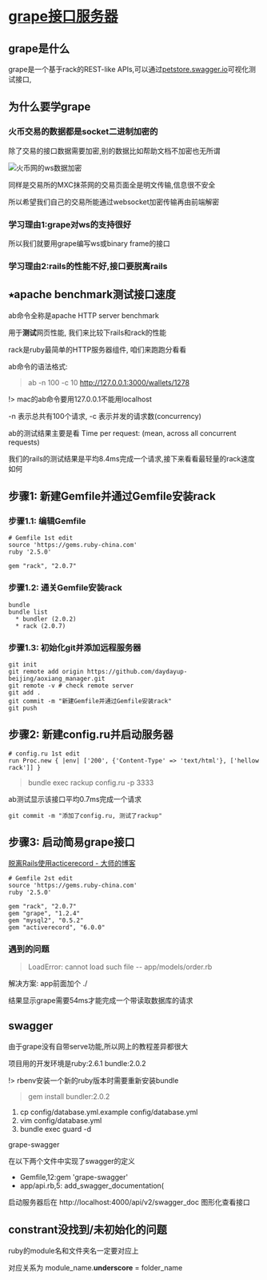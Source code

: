 # [grape接口服务器](/2019/11_1/grape.md)

## grape是什么

grape是一个基于rack的REST-like APIs,可以通过[petstore.swagger.io](http://petstore.swagger.io/#/)可视化测试接口,

## 为什么要学grape

### 火币交易的数据都是socket二进制加密的

除了交易的接口数据需要加密,别的数据比如帮助文档不加密也无所谓

![火币网的ws数据加密](grape.png "火币网的ws数据加密")

同样是交易所的MXC抹茶网的交易页面全是明文传输,信息很不安全

所以希望我们自己的交易所能通过websocket加密传输再由前端解密

### 学习理由1:grape对ws的支持很好

所以我们就要用grape编写ws或binary frame的接口

### 学习理由2:rails的性能不好,接口要脱离rails

## ⭑apache benchmark测试接口速度

ab命令全称是apache HTTP server benchmark

用于**测试**网页性能, 我们来比较下rails和rack的性能

rack是ruby最简单的HTTP服务器组件, 咱们来跑跑分看看

ab命令的语法格式:

> ab -n 100 -c 10 http://127.0.0.1:3000/wallets/1278

!> mac的ab命令要用127.0.0.1不能用localhost

-n 表示总共有100个请求, -c 表示并发的请求数(concurrency)

ab的测试结果主要是看 Time per request: (mean, across all concurrent requests)

我们的rails的测试结果是平均8.4ms完成一个请求,接下来看看最轻量的rack速度如何

## 步骤1: 新建Gemfile并通过Gemfile安装rack

### 步骤1.1: 编辑Gemfile

```
# Gemfile 1st edit
source 'https://gems.ruby-china.com'
ruby '2.5.0'

gem "rack", "2.0.7"
```

### 步骤1.2: 通关Gemfile安装rack

```
bundle
bundle list
  * bundler (2.0.2)
  * rack (2.0.7)
```

### 步骤1.3: 初始化git并添加远程服务器

```
git init
git remote add origin https://github.com/daydayup-beijing/aoxiang_manager.git
git remote -v # check remote server
git add .
git commit -m "新建Gemfile并通过Gemfile安装rack"
git push
```

## 步骤2: 新建config.ru并启动服务器

```
# config.ru 1st edit
run Proc.new { |env| ['200', {'Content-Type' => 'text/html'}, ['hellow rack']] }  
```

> bundle exec rackup config.ru -p 3333

ab测试显示该接口平均0.7ms完成一个请求

```
git commit -m "添加了config.ru, 测试了rackup"
```

## 步骤3: 启动简易grape接口

[脱离Rails使用acticerecord - 大师的博客](http://siwei.me/blog/posts/origin_from_javaeye_533)

```
# Gemfile 2st edit
source 'https://gems.ruby-china.com'
ruby '2.5.0'

gem "rack", "2.0.7"
gem "grape", "1.2.4"
gem "mysql2", "0.5.2"
gem "activerecord", "6.0.0"
```

### 遇到的问题

> LoadError: cannot load such file -- app/models/order.rb

解决方案: app前面加个 ./

结果显示grape需要54ms才能完成一个带读取数据库的请求


## swagger

由于grape没有自带serve功能,所以网上的教程差异都很大

项目用的开发环境是ruby:2.6.1 bundle:2.0.2

!> rbenv安装一个新的ruby版本时需要重新安装bundle

> gem install bundler:2.0.2

1. cp config/database.yml.example config/database.yml
2. vim config/database.yml
3. bundle exec guard -d

<i class="fa fa-hashtag"></i>
grape-swagger

在以下两个文件中实现了swagger的定义

- Gemfile,12:gem 'grape-swagger'
- app/api.rb,5:    add_swagger_documentation(

启动服务器后在 http://localhost:4000/api/v2/swagger_doc 图形化查看接口

## constrant没找到/未初始化的问题

ruby的module名和文件夹名一定要对应上

对应关系为 module_name.**underscore** = folder_name
